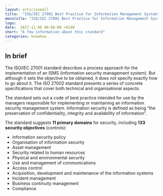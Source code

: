 ```yaml
---
layout: articlesmall
title:  "ISO/IEC 27001 Best Practice for Information Management System"
menutitle: "ISO/IEC 27001 Best Practice for Information Management System"
logo:
date:  2017-11-06 00:00:00 +0100
short: "A few information about this standard"
categories: knowhow
---
```

## In brief
The ISO/IEC 27001 standard describes a process approach for the implementation of an ISMS (information security management system). But although it sets the objective to be obtained, it does not specify exactly how to go about it. The ISO 27002 standard presents a series of concrete specifications that cover both technical and organisational aspects.

The standard sets out a code of best practice intended for use by the managers responsible for implementing or maintaining an information security management system. Information security is defined as being “the preservation of confidentiality, integrity and availability of information”.

The standard suggests **11 primary domains** for security, including **133 security objectives** (controls):

* Information security policy
* Organisation of information security
* Asset management
* Security related to human resources
* Physical and environmental security
* Use and management of communications
* Access control
* Acquisition, development and maintenance of the information systems
* Incident management
* Business continuity management
* Compliance
